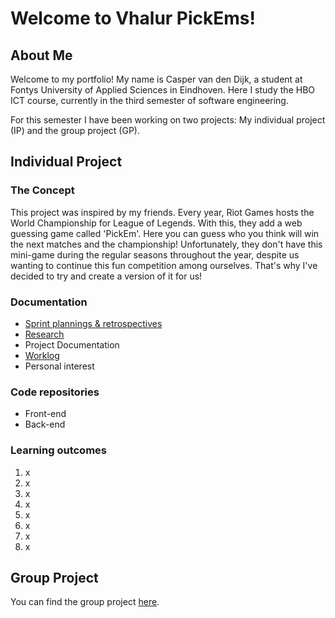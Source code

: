 # Welcome to Vhalur PickEms!

## About Me
Welcome to my portfolio! My name is Casper van den Dijk, a student at Fontys University of Applied Sciences in Eindhoven. Here I study the HBO ICT course, currently in the third semester of software engineering. 

For this semester I have been working on two projects: My individual project (IP) and the group project (GP).

## Individual Project
### The Concept
This project was inspired by my friends. Every year, Riot Games hosts the World Championship for League of Legends. With this, they add a web guessing game called 'PickEm'. Here you can guess who you think will win the next matches and the championship! Unfortunately, they don't have this mini-game during the regular seasons throughout the year, despite us wanting to continue this fun competition among ourselves. That's why I've decided to try and create a version of it for us! 

### Documentation
- [Sprint plannings & retrospectives](https://github.com/Vhalur-PickEms/documentation/blob/main/Sprints.md)
- [Research](https://github.com/Vhalur-PickEms/documentation/tree/main/Research)
- Project Documentation
- [Worklog](https://github.com/Vhalur-PickEms/documentation/blob/main/worklog.xlsx)
- Personal interest 

### Code repositories
- Front-end
- Back-end

### Learning outcomes
1. x
2. x
3. x
4. x
5. x
6. x
7. x
8. x

## Group Project
You can find the group project [here](https://github.com/wocevv).

<!--

**Here are some ideas to get you started:**

🙋‍♀️ A short introduction - what is your organization all about?
🌈 Contribution guidelines - how can the community get involved?
👩‍💻 Useful resources - where can the community find your docs? Is there anything else the community should know?
🍿 Fun facts - what does your team eat for breakfast?
🧙 Remember, you can do mighty things with the power of [Markdown](https://docs.github.com/github/writing-on-github/getting-started-with-writing-and-formatting-on-github/basic-writing-and-formatting-syntax)
-->
